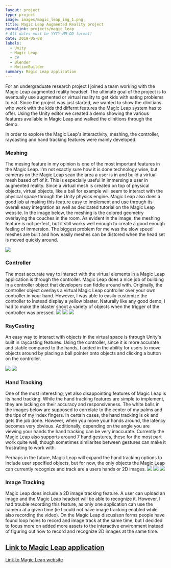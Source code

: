 ```yaml
---
layout: project
type: project
image: images/magic_leap_img_1.png
title: Magic Leap Augmented Reality project
permalink: projects/magic_leap
# All dates must be YYYY-MM-DD format!
date: 2019-05-08
labels:
  - Unity
  - Magic Leap
  - C#
  - Blender
  - MotionBuilder
summary: Magic Leap application
---
```

For an undergraduate research project I joined a team working with the Magic Leap augmented reality headset.  The ultimate goal of the project is to eventually use augmented or virtual reality to get kids with eating problems to eat. Since the project was just started, we wanted to show the clinitians who work with the kids thd differnt features the Magic Leap system has to offer. Using the Unity editor we created a demo showing the various features available in Magic Leap and walked the clinitions through the demo.

In order to explore the Magic Leap's interactivity, meshing, the controller, raycasting and hand tracking  features were mainly developed. 

### Meshing
The mesing feature in my opinion is one of the most important features in the Magic Leap. I'm not exactly sure how it is done technology wise, but cameras on the Magic Leap scan the area a user is in and build a virtual mesh based off of it. This is especially useful in immersing a user in augmented reality. Since a virtual mesh is created on top of physical objects, virtual objects, like a ball for example will seem to interact with the physical space through the Unity physics engine. Magic Leap also does a good job at making this feature easy to implement and use through its overall easy integration as well as dedicated tutorial on the Magic Leap website. In the image below, the meshing is the colored geometry overlaying the couches in the room. As evident in the image, the meshing feature is not perfect, but it still works well enough to create a good enough feeling of immersion. The biggest problem for me was the slow speed meshes are built and how easily meshes can be distored when the head set is moved quickly around.

<img class="ui large image rounded" src="../images/magic_leap_4.png">

### Controller
The most accurate way to interact with the virtual elements in a Magic Leap application is through the controller. Magic Leap does a nice job of building in a controller object that developers can fiddle around with. Originally, the controller object overlays a virtual Magic Leap controller over your own controller in your hand. However, I was able to easily customize the controller to instead display a yellow blaster. Naturally like any good demo, I had to make the blaster shoot a variety of objects when the trigger of the controller was pressed. 
<img class="ui large image rounded" src="../images/magic_leap_1.png">
<img class="ui large image rounded" src="../images/magic_leap_2.png">
<img class="ui large image rounded" src="../images/magic_leap_8.png">

### RayCasting
An easy way to interact with objects in the virtual space is through Unity's built in raycasting features. Using the controller, since it is more accurate and stable compared to the hands, I added in the ability for users to move objects around by placing a ball pointer onto objects and clicking a button on the controller. 

<img class="ui large image rounded" src="../images/magic_leap_img_2.png">
<img class="ui large image rounded" src="../images/magic_leap_3.png">

### Hand Tracking
One of the most interesting, yet also disappointing features of Magic Leap is its hand tracking. While the hand tracking features are simple to implement, they are lacking on their accuracy and responsiveness. The white balls in the images below are supposed to correlate to the center of my palms and the tips of my index fingers. In certain cases, the hand tracking is ok and gets the job done. However, when you move your hands around, the latency becomes very obvious. Additionally, depending on the angle you are viewing your hands the hand tracking can be very inaccurate. Currently the Magic Leap also supports around 7 hand gestures, these for the most part work quite well, though sometimes similarites between gestures can make it frustrating to work with. 

Perhaps in the future, Magic Leap will expand the hand tracking options to include user specified objects, but for now, the only objects the Magic Leap can currently recognize and track are a users hands or 2D images. 
<img class="ui large image rounded" src="../images/magic_leap_5.png">
<img class="ui large image rounded" src="../images/magic_leap_6.png">
<img class="ui large image rounded" src="../images/magic_leap_7.png">

### Image Tracking
Magic Leap does include a 2D image tracking feature. A user can upload an image and the Magic Leap headset will be able to recognize it. However, I had trouble recording this feature, as only one application can use the camera at a given time (ie I could not have image tracking enabled while also recording the video). On the Magic Leap discusison forms people have found loop holes to record and image track at the same time, but I decided to focus more on added more assets to the interactive environment instead of figuring out how to record and recognize 2D images at the same time. 


## [Link to Magic Leap application](https://www.youtube.com/watch?v=YALy7Kbbug8)

[Link to Magic Leap website](https://www.magicleap.com/creator)
<br>


